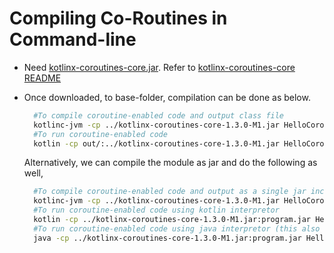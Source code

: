 # Compiling Co-Routines in Command-line

- Need [kotlinx-coroutines-core.jar](https://mvnrepository.com/artifact/org.jetbrains.kotlinx/kotlinx-coroutines-core). Refer to [kotlinx-coroutines-core README](https://github.com/Kotlin/kotlinx.coroutines/blob/master/kotlinx-coroutines-core/README.md)

- Once downloaded, to base-folder, compilation can be done as below.

  ```bash
    #To compile coroutine-enabled code and output class file
    kotlinc-jvm -cp ../kotlinx-coroutines-core-1.3.0-M1.jar HelloCoroutine.kt -d out
    #To run coroutine-enabled code
    kotlin -cp out/:../kotlinx-coroutines-core-1.3.0-M1.jar HelloCoroutineKt
  ```

  Alternatively, we can compile the module as jar and do the following as well, 

  ```bash
    #To compile coroutine-enabled code and output as a single jar including kotlin run-time
    kotlinc-jvm -cp ../kotlinx-coroutines-core-1.3.0-M1.jar HelloCoroutine.kt  -include-runtime -d program.jar
    #To run coroutine-enabled code using kotlin interpretor
    kotlin -cp ../kotlinx-coroutines-core-1.3.0-M1.jar:program.jar HelloCoroutineKt
    #To run coroutine-enabled code using java interpretor (this also works as kotlin runtime is shipped with program.jar)
    java -cp ../kotlinx-coroutines-core-1.3.0-M1.jar:program.jar HelloCoroutineKt
  ```

